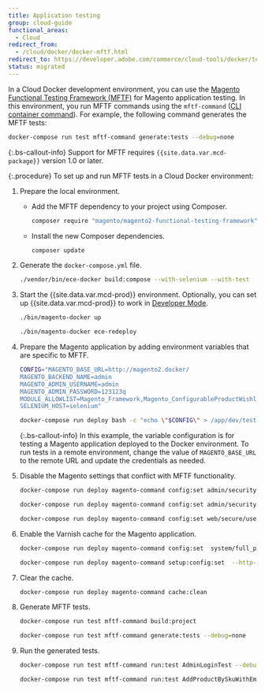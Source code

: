 ```yaml
---
title: Application testing
group: cloud-guide
functional_areas:
  - Cloud
redirect_from:
  - /cloud/docker/docker-mftf.html
redirect_to: https://developer.adobe.com/commerce/cloud-tools/docker/test/application-testing/
status: migrated
---
```


In a Cloud Docker development environment, you can use the [Magento Functional Testing Framework (MFTF)][MFTF docs] for Magento application testing. In this environment, you run MFTF commands using the `mftf-command` ([CLI container command]). For example, the following command generates the MFTF tests:

```bash
docker-compose run test mftf-command generate:tests --debug=none
```

{:.bs-callout-info}
Support for MFTF requires `{{site.data.var.mcd-package}}` version 1.0 or later.

{:.procedure}
To set up and run MFTF tests in a Cloud Docker environment:

1. Prepare the local environment.

   -  Add the MFTF dependency to your project using Composer.

      ```bash
      composer require "magento/magento2-functional-testing-framework" --no-update
      ```

   -  Install the new Composer dependencies.

      ```bash
      composer update
      ```

1. Generate the `docker-compose.yml` file.

   ```bash
   ./vendor/bin/ece-docker build:compose --with-selenium --with-test
   ```

1. Start the {{site.data.var.mcd-prod}} environment. Optionally, you can set up {{site.data.var.mcd-prod}} to work in [Developer Mode].

   ```bash
   ./bin/magento-docker up
   ```

   ```bash
   ./bin/magento-docker ece-redeploy
   ```

1. Prepare the Magento application by adding environment variables that are specific to MFTF.

   ```bash
   CONFIG="MAGENTO_BASE_URL=http://magento2.docker/
   MAGENTO_BACKEND_NAME=admin
   MAGENTO_ADMIN_USERNAME=admin
   MAGENTO_ADMIN_PASSWORD=123123q
   MODULE_ALLOWLIST=Magento_Framework,Magento_ConfigurableProductWishlist,Magento_ConfigurableProductCatalogSearch
   SELENIUM_HOST=selenium"
   ```

   ```bash
   docker-compose run deploy bash -c "echo \"$CONFIG\" > /app/dev/tests/acceptance/.env"
   ```

   {:.bs-callout-info}
   In this example, the variable configuration is for testing a Magento application deployed to the Docker environment. To run tests in a remote environment, change the value of `MAGENTO_BASE_URL` to the remote URL and update the credentials as needed.

1. Disable the Magento settings that conflict with MFTF functionality.

   ```bash
   docker-compose run deploy magento-command config:set admin/security/admin_account_sharing 1
   ```

   ```bash
   docker-compose run deploy magento-command config:set admin/security/use_form_key 0
   ```

   ```bash
   docker-compose run deploy magento-command config:set web/secure/use_in_adminhtml 0
   ```

1. Enable the Varnish cache for the Magento application.

   ```bash
   docker-compose run deploy magento-command config:set  system/full_page_cache/caching_application 2 --lock-env
   ```

   ```bash
   docker-compose run deploy magento-command setup:config:set  --http-cache-hosts=varnish
   ```

1. Clear the cache.

   ```bash
   docker-compose run deploy magento-command cache:clean
   ```

1. Generate MFTF tests.

   ```bash
   docker-compose run test mftf-command build:project
   ```

   ```bash
   docker-compose run test mftf-command generate:tests --debug=none
   ```

1. Run the generated tests.

   ```bash
   docker-compose run test mftf-command run:test AdminLoginTest --debug=none
   ```

   ```bash
   docker-compose run test mftf-command run:test AddProductBySkuWithEmptyQtyTest --debug=none
   ```

[MFTF docs]: {{site.baseurl}}/mftf/docs/introduction.html
[CLI container command]: {{site.baseurl}}/cloud/docker/docker-containers-cli.html#cli-container-commands
[cloud-docker-repo]: https://github.com/magento/magento-cloud-docker
[developer mode]: {{site.baseurl}}/cloud/docker/docker-mode-developer.html
